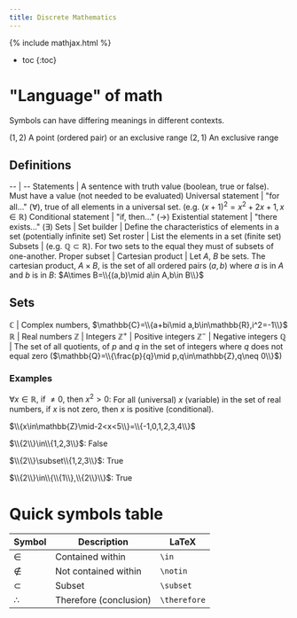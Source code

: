 ```yaml
---
title: Discrete Mathematics
---
```


{% include mathjax.html %}
* toc
{:toc}

# "Language" of math

Symbols can have differing meanings in different contexts.

$(1,2)$ A point (ordered pair) or an exclusive range
$(2,1)$ An exclusive range

## Definitions

-- | --
Statements | A sentence with truth value (boolean, true or false). Must have a value (not needed to be evaluated)
Universal statement | "for all..." ($\forall$), true of all elements in a universal set. (e.g. ${(x+1)}^2=x^2+2x+1,x\in\mathbb{R}$)
Conditional statement | "if, then..." ($\rightarrow$)
Existential statement | "there exists..." ($\exists$)
Sets | 
Set builder | Define the characteristics of elements in a set (potentially infinite set)
Set roster | List the elements in a set (finite set)
Subsets | (e.g. $\mathbb{Q}\subset\mathbb{R}$). For two sets to the equal they must of subsets of one-another.
Proper subset |
Cartesian product | Let $A$, $B$ be sets. The cartesian product, $A\times B$, is the set of all ordered pairs $(a,b)$ where $a$ is in $A$ and $b$ is in $B$: $A\times B=\\{(a,b)\mid a\in A,b\in B\\}$

## Sets


$\mathbb{C}$ | Complex numbers, $\mathbb{C}=\\{a+bi\mid a,b\in\mathbb{R},i^2=-1\\}$
$\mathbb{R}$ | Real numbers
$\mathbb{Z}$ | Integers
$\mathbb{Z^{+}}$ | Positive integers
$\mathbb{Z^{-}}$ | Negative integers
$\mathbb{Q}$ | The set of all quotients, of $p$ and $q$ in the set of integers where $q$ does not equal zero ($\mathbb{Q}=\\{\frac{p}{q}\mid p,q\in\mathbb{Z},q\neq 0\\}$)

### Examples

$\forall x\in\mathbb{R}\text{, if }\neq 0\text{, then }x^2>0$:
For all (universal) $x$ (variable) in the set of real numbers, if $x$ is not zero, then $x$ is positive (conditional).

$\\{x\in\mathbb{Z}\mid-2<x<5\\}=\\{-1,0,1,2,3,4\\}$

$\\{2\\}\in\\{1,2,3\\}$:
False

$\\{2\\}\subset\\{1,2,3\\}$:
True

$\\{2\\}\in\\{\\{1\\},\\{2\\}\\}$:
True

# Quick symbols table

Symbol | Description | LaTeX
-- | -- | --
$\in$ | Contained within | `\in`
$\notin$ | Not contained within | `\notin`
$\subset$ | Subset | `\subset`
$\therefore$ | Therefore (conclusion) | `\therefore`
